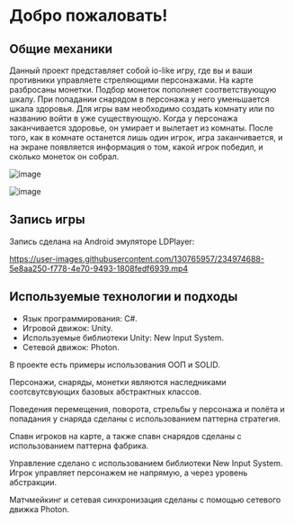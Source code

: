 
# Добро пожаловать!
## Общие механики
Данный проект представляет собой io-like игру, где вы и ваши противники управляете стреляющими персонажами.  На карте разбросаны монетки. Подбор монеток пополняет соответствующую шкалу. При попадании снарядом в персонажа у него уменьшается шкала здоровья. Для игры вам необходимо создать комнату или по названию войти в уже существующую. Когда у персонажа заканчивается здоровье, он умирает и вылетает из комнаты. После того, как в комнате останется лишь один игрок, игра заканчивается, и на экране появляется информация о том, какой игрок победил, и сколько монеток он собрал.

![image](https://user-images.githubusercontent.com/130765957/234981921-a6b447f1-1c69-4a18-b055-837d5e2820cb.png)

![image](https://user-images.githubusercontent.com/130765957/234983495-660d17a0-9841-4e38-8b6f-0e287034d5d9.png)

## Запись игры
Запись сделана на Android эмуляторе LDPlayer:

https://user-images.githubusercontent.com/130765957/234974688-5e8aa250-f778-4e70-9493-1808fedf6939.mp4

## Используемые технологии и подходы
- Язык программирования: C#.
- Игровой движок: Unity.
- Используемые библиотеки Unity: New Input System.
- Сетевой движок: Photon.

В проекте есть примеры использования ООП и SOLID. 

Персонажи, снаряды, монетки являются наследниками соотсвутсвующих базовых абстрактных классов.

Поведения перемещения, поворота, стрельбы у персонажа и полёта и попадания у снаряда сделаны с использованием паттерна стратегия.

Спавн игроков на карте, а также спавн снарядов сделаны с использованием паттерна фабрика.

Управление сделано с использованием библиотеки New Input System. Игрок управляет персонажем не напрямую, а через уровень абстракции. 

Матчмейкинг и сетевая синхронизация сделаны с помощью сетевого движка Photon.
